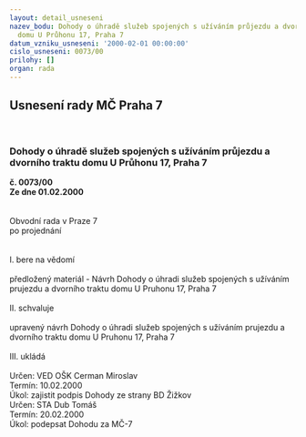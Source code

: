 ```yaml
---
layout: detail_usneseni
nazev_bodu: Dohody o úhradě služeb spojených s užíváním průjezdu a dvorního traktu
  domu U Průhonu 17, Praha 7
datum_vzniku_usneseni: '2000-02-01 00:00:00'
cislo_usneseni: 0073/00
prilohy: []
organ: rada
---
```

<div id="ucUsn_pList" class="usn">
	<span><h2>Usnesení rady MČ Praha 7 </h2>
<br></span><div class="standBody">
<span><h3>Dohody o úhradě služeb spojených s užíváním průjezdu a dvorního traktu domu U Průhonu 17, Praha 7</h3></span><div class="center">
		<strong>č. 0073/00</strong><br>
	</div>
<div class="center">
		<strong>Ze dne 01.02.2000</strong><br><br>
	</div>
<br>Obvodní rada v Praze 7<br>po projednání<br><br><br>I.	bere na vědomí<br><br> předložený materiál - Návrh Dohody o úhradi služeb spojených s užíváním prujezdu a dvorního traktu domu U Pruhonu 17, Praha 7<br><br>II.	schvaluje <br><br>upravený návrh Dohody o úhradi služeb spojených s užíváním prujezdu a dvorního traktu domu U Pruhonu 17, Praha 7<br><br>III.	ukládá <br> <br>   Určen:	     	VED OŠK Cerman Miroslav<br>Termín: 10.02.2000<br>Úkol:	zajistit podpis Dohody ze strany BD Žižkov<br>   Určen:	     	STA Dub Tomáš<br>Termín: 20.02.2000<br>Úkol:	podepsat Dohodu za MČ-7<br>
</div>
</div>